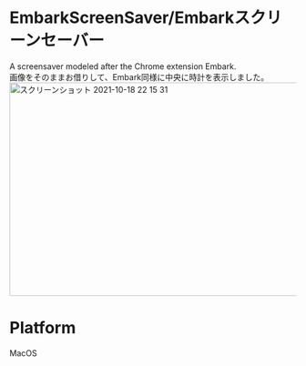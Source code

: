 # EmbarkScreenSaver/Embarkスクリーンセーバー
A screensaver modeled after the Chrome extension Embark.<br>
画像をそのままお借りして、Embark同様に中央に時計を表示しました。
<img width="600" height="375" alt="スクリーンショット 2021-10-18 22 15 31" src="https://user-images.githubusercontent.com/51362368/137738983-c38ef52a-8849-42dd-aae3-07aeadf688f5.png">

# Platform
MacOS
